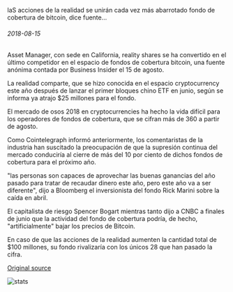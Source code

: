 laS acciones de la realidad se unirán cada vez más abarrotado fondo de cobertura de bitcoin, dice fuente...

###### 2018-08-15

Asset Manager, con sede en California, reality shares se ha convertido en el último competidor en el espacio de fondos de cobertura bitcoin, una fuente anónima contada por Business Insider el 15 de agosto.

La realidad comparte, que se hizo conocida en el espacio cryptocurrency este año después de lanzar el primer bloques chino ETF en junio, según se informa ya atrajo $25 millones para el fondo.

El mercado de osos 2018 en cryptocurrencies ha hecho la vida difícil para los operadores de fondos de cobertura, que se cifran más de 360 a partir de agosto.

Como Cointelegraph informó anteriormente, los comentaristas de la industria han suscitado la preocupación de que la supresión continua del mercado conduciría al cierre de más del 10 por ciento de dichos fondos de cobertura para el próximo año.

"las personas son capaces de aprovechar las buenas ganancias del año pasado para tratar de recaudar dinero este año, pero este año va a ser diferente", dijo a Bloomberg el inversionista del fondo Rick Marini sobre la caída en abril.

El capitalista de riesgo Spencer Bogart mientras tanto dijo a CNBC a finales de junio que la actividad del fondo de cobertura podría, de hecho, "artificialmente" bajar los precios de Bitcoin.

En caso de que las acciones de la realidad aumenten la cantidad total de $100 millones, su fondo rivalizaría con los únicos 28 que han pasado la cifra.

[Original source](https://cointelegraph.com/news/reality-shares-will-join-increasingly-crowded-bitcoin-hedge-fund-arena-says-source)

![stats](https://c.statcounter.com/11760860/0/a89fa40b/1/ "stats")